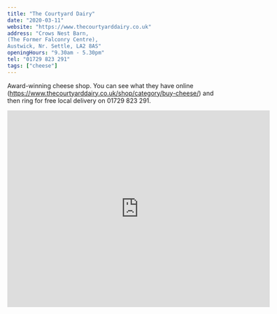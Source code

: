 ```yaml
---
title: "The Courtyard Dairy"
date: "2020-03-11"
website: "https://www.thecourtyarddairy.co.uk"
address: "Crows Nest Barn,
(The Former Falconry Centre),
Austwick, Nr. Settle, LA2 8AS"
openingHours: "9.30am - 5.30pm"
tel: "01729 823 291"
tags: ["cheese"]
---
```


Award-winning cheese shop. You can see what they have online (<a href="https://www.thecourtyarddairy.co.uk/shop/category/buy-cheese/" target="_blank" rel="noopener noreferrer">https://www.thecourtyarddairy.co.uk/shop/category/buy-cheese/</a>) and then ring for free local delivery on 01729 823 291.

<iframe src="https://www.google.com/maps/embed?pb=!1m18!1m12!1m3!1d2339.5996234658423!2d-2.3390471843551697!3d54.09857372580075!2m3!1f0!2f0!3f0!3m2!1i1024!2i768!4f13.1!3m3!1m2!1s0x487b883df3577bcd%3A0x36919bcfd2bd78f8!2sThe%20Courtyard%20Dairy!5e0!3m2!1sen!2suk!4v1586782619196!5m2!1sen!2suk" width="600" height="450" frameborder="0" style="border:0;" allowfullscreen="" aria-hidden="false" tabindex="0"></iframe>
